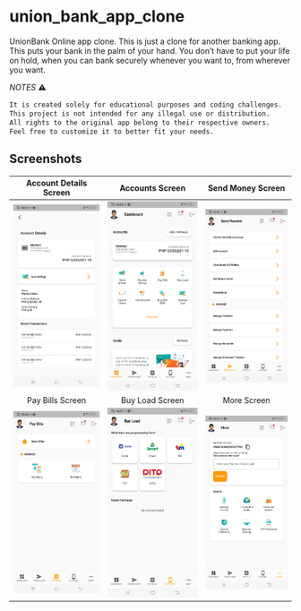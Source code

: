 # union_bank_app_clone
UnionBank Online app clone. This is just a clone for another banking app. This puts your bank in the palm of your hand. You don’t have to put your life on hold, when you can bank securely whenever you want to, from wherever you want.


*NOTES* ⚠️ 
```
It is created solely for educational purposes and coding challenges.
This project is not intended for any illegal use or distribution.
All rights to the original app belong to their respective owners.
Feel free to customize it to better fit your needs.
```


## Screenshots

|        Account Details Screen         |          Accounts Screen           |   Send Money Screen         |
| :------------------------: | :--------------------------------: | :--------------------------: |
| ![Details Screen][details-image] | ![Accounts Screen][accounts-image] | ![Send Screen][send-image] |
|          Pay Bills Screen           |          Buy Load  Screen            |           More Screen            |
| ![Pay Screen][pay-image] | ![QR Screen][qr-image] | ![More Screen][more-image] |

<!-- Variables -->

[accounts-image]: https://github.com/marianz-bonfire/union_bank_app_clone/blob/master/assets/screenshots/Screenshot_20240902_160615.png
[send-image]: https://github.com/marianz-bonfire/union_bank_app_clone/blob/master/assets/screenshots/Screenshot_20240902_160701.png
[pay-image]: https://github.com/marianz-bonfire/union_bank_app_clone/blob/master/assets/screenshots/Screenshot_20240902_160716.png
[qr-image]: https://github.com/marianz-bonfire/union_bank_app_clone/blob/master/assets/screenshots/Screenshot_20240902_160733.png
[more-image]: https://github.com/marianz-bonfire/union_bank_app_clone/blob/master/assets/screenshots/Screenshot_20240902_160747.png
[details-image]: https://github.com/marianz-bonfire/union_bank_app_clone/blob/master/assets/screenshots/Screenshot_20240902_160813.png
